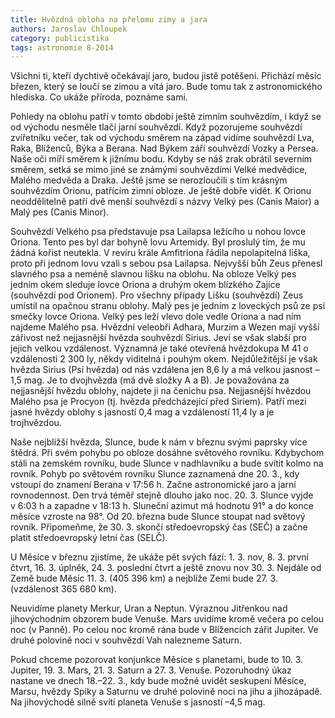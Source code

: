 ```yaml
---
title: Hvězdná obloha na přelomu zimy a jara
authors: Jaroslav Chloupek
category: publicistika
tags: astronomie 8-2014
---
```


Všichni ti, kteří dychtivě očekávají jaro, budou jistě potěšeni. Přichází měsíc březen, který se loučí se zimou a vítá jaro. Bude tomu tak z astronomického hlediska. Co ukáže příroda, poznáme sami.

Pohledy na oblohu patří v tomto období ještě zimním souhvězdím, i když se od východu nesměle tlačí jarní souhvězdí. Když pozorujeme souhvězdí zvířetníku večer, tak od východu směrem na západ vidíme souhvězdí Lva, Raka, Blíženců, Býka a Berana. Nad Býkem září souhvězdí Vozky a Persea. Naše oči míří směrem k jižnímu bodu. Kdyby se náš zrak obrátil severním směrem, setká se mimo jiné se známými souhvězdími Velké medvědice, Malého medvěda a Draka. Ještě jsme se nerozloučili s tím krásným souhvězdím Orionu, patřícím zimní obloze. Je ještě dobře vidět. K Orionu neoddělitelně patří dvě menší souhvězdí s názvy Velký pes (Canis Maior) a Malý pes (Canis Minor).

Souhvězdí Velkého psa představuje psa Lailapsa ležícího u nohou lovce Oriona. Tento pes byl dar bohyně lovu Artemidy. Byl proslulý tím, že mu žádná kořist neutekla. V revíru krále Amfitriona řádila nepolapitelná liška, proto při jednom lovu vzali s sebou psa Lailapsa. Nejvyšší bůh Zeus přenesl slavného psa a neméně slavnou lišku na oblohu. Na obloze Velký pes jedním okem sleduje lovce Oriona a druhým okem blízkého Zajíce (souhvězdí pod Orionem). Pro všechny případy Lišku (souhvězdí) Zeus umístil na opačnou stranu oblohy. Malý pes je jedním z loveckých psů ze psí smečky lovce Oriona. Velký pes leží vlevo dole vedle Oriona a nad ním najdeme Malého psa. Hvězdní veleobři Adhara, Murzim a Wezen mají vyšší zářivost než nejjasnější hvězda souhvězdí Sirius. Jeví se však slabší pro jejich velkou vzdálenost. Významná je také otevřená hvězdokupa M 41 o vzdálenosti 2 300 ly, někdy viditelná i pouhým okem. Nejdůležitější je však hvězda Sirius (Psí hvězda) od nás vzdálena jen 8,6 ly a má velkou jasnost –1,5 mag. Je to dvojhvězda (má dvě složky A a B). Je považována za nejjasnější hvězdu oblohy, najdete ji na čenichu psa. Nejjasnější hvězdou Malého psa je Procyon (tj. hvězda předcházející před Siriem). Patří mezi jasné hvězdy oblohy s jasností 0,4 mag a vzdáleností 11,4 ly a je trojhvězdou.

Naše nejbližší hvězda, Slunce, bude k nám v březnu svými paprsky více štědrá. Při svém pohybu po obloze dosáhne světového rovníku. Kdybychom stáli na zemském rovníku, bude Slunce v nadhlavníku a bude svítit kolmo na rovník. Pohyb po světovém rovníku Slunce zaznamená dne 20. 3., kdy vstoupí do znamení Berana v 17:56 h. Začne astronomické jaro a jarní rovnodennost. Den trvá téměř stejně dlouho jako noc. 20. 3. Slunce vyjde v 6:03 h a zapadne v 18:13 h. Sluneční azimut má hodnotu 91° a do konce měsíce vzroste na 98°. Od 20. března bude Slunce stoupat nad světový rovník. Připomeňme, že 30. 3. skončí středoevropský čas (SEČ) a začne platit středoevropský letní čas (SELČ).

U Měsíce v březnu zjistíme, že ukáže pět svých fází: 1. 3. nov, 8. 3. první čtvrt, 16. 3. úplněk, 24. 3. poslední čtvrt a ještě znovu nov 30. 3. Nejdále od Země bude Měsíc 11. 3. (405 396 km) a nejblíže Zemi bude 27. 3. (vzdálenost 365 680 km).

Neuvidíme planety Merkur, Uran a Neptun. Výraznou Jitřenkou nad jihovýchodním obzorem bude Venuše. Mars uvidíme kromě večera po celou noc (v Panně). Po celou noc kromě rána bude v Blížencích zářit Jupiter. Ve druhé polovině noci v souhvězdí Vah nalezneme Saturn.

Pokud chceme pozorovat konjunkce Měsíce s planetami, bude to 10. 3. Jupiter, 19. 3. Mars, 21. 3. Saturn a 27. 3. Venuše. Pozoruhodný úkaz nastane ve dnech 18.–22. 3., kdy bude možné uvidět seskupení Měsíce, Marsu, hvězdy Spiky a Saturnu ve druhé polovině noci na jihu a jihozápadě. Na jihovýchodě silně svítí planeta Venuše s jasností –4,5 mag.